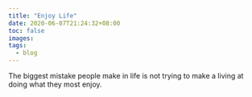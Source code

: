 ```yaml
---
title: "Enjoy Life"
date: 2020-06-07T21:24:32+08:00
toc: false
images:
tags:
  - blog
---
```


The biggest mistake people make in life is not trying to make a living at doing what they most enjoy.
